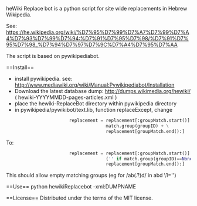 heWiki Replace bot is a python script for site wide replacements in Hebrew Wikipedia. 

See:
https://he.wikipedia.org/wiki/%D7%95%D7%99%D7%A7%D7%99%D7%A4%D7%93%D7%99%D7%94:%D7%91%D7%95%D7%98/%D7%91%D7%95%D7%98_%D7%94%D7%97%D7%9C%D7%A4%D7%95%D7%AA

The script is based on pywikipediabot.

==Install==
* install pywikipedia. 
   see: http://www.mediawiki.org/wiki/Manual:Pywikipediabot/Installation
* Download the latest database dump:
   http://dumps.wikimedia.org/hewiki/
   ( hewiki-YYYYMMDD-pages-articles.xml )
* place the hewiki-ReplaceBot directory within pywikipedia directory
* in pywikipedia/pywikibot/text.lib, function replaceExcept, change
```python
                        replacement = replacement[:groupMatch.start()] + \
                                      match.group(groupID) + \
                                      replacement[groupMatch.end():]
```
   To:
```python
                        replacement = replacement[:groupMatch.start()] + \
									  ('' if match.group(groupID)==None else match.group(groupID)) + \
                                      replacement[groupMatch.end():]
```
   
   This should allow empty matching groups (eg for /ab(.?)d/ in abd \\1='')

==Use==
python hewikiReplacebot -xml:DUMPNAME

==License==
Distributed under the terms of the MIT license.

